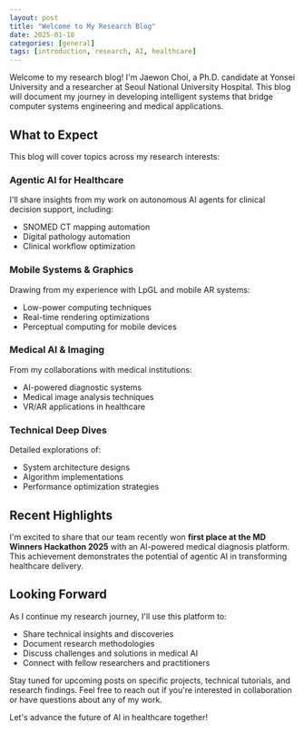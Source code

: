 ```yaml
---
layout: post
title: "Welcome to My Research Blog"
date: 2025-01-18
categories: [general]
tags: [introduction, research, AI, healthcare]
---
```


Welcome to my research blog! I'm Jaewon Choi, a Ph.D. candidate at Yonsei University and a researcher at Seoul National University Hospital. This blog will document my journey in developing intelligent systems that bridge computer systems engineering and medical applications.

## What to Expect

This blog will cover topics across my research interests:

### Agentic AI for Healthcare
I'll share insights from my work on autonomous AI agents for clinical decision support, including:
- SNOMED CT mapping automation
- Digital pathology automation
- Clinical workflow optimization

### Mobile Systems & Graphics
Drawing from my experience with LpGL and mobile AR systems:
- Low-power computing techniques
- Real-time rendering optimizations
- Perceptual computing for mobile devices

### Medical AI & Imaging
From my collaborations with medical institutions:
- AI-powered diagnostic systems
- Medical image analysis techniques
- VR/AR applications in healthcare

### Technical Deep Dives
Detailed explorations of:
- System architecture designs
- Algorithm implementations
- Performance optimization strategies

## Recent Highlights

I'm excited to share that our team recently won **first place at the MD Winners Hackathon 2025** with an AI-powered medical diagnosis platform. This achievement demonstrates the potential of agentic AI in transforming healthcare delivery.

## Looking Forward

As I continue my research journey, I'll use this platform to:
- Share technical insights and discoveries
- Document research methodologies
- Discuss challenges and solutions in medical AI
- Connect with fellow researchers and practitioners

Stay tuned for upcoming posts on specific projects, technical tutorials, and research findings. Feel free to reach out if you're interested in collaboration or have questions about any of my work.

Let's advance the future of AI in healthcare together!